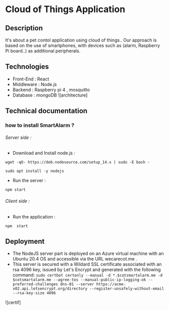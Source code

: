 # Cloud of Things Application
## Description
It's about a pet contol  application using cloud of things.. Our approach is based on the use of smartphones, with devices such as (alarm, Raspberry Pi board..) as additional peripherals.

## Technologies

- Front-End : React
- Middleware : Node.js
- Backend : Raspberry pi 4 , mosquitto
- Database : mongoDB
![architecture]
## Technical documentation 

### how to install SmartAlarm ?
######  Server side :
- Download and Install node.js :

`wget -qO- https://deb.nodesource.com/setup_14.x | sudo -E bash -`

`sudo apt install -y nodejs`

- Run the server :

`npm start` 

######  Client side :
- Run the application :

`npm  start `

## Deployment
- The NodeJS server part is deployed on an Azure virtual machine with an Ubuntu 20.4 OS and accessible via the URL wecarecot.me .
- This server is secured with a Wildard SSL certificate associated with an rsa 4096 key, issued by Let's Encrypt and generated with the following command:
`sudo certbot certonly --manual -d *.$cotsmartalarm.me -d $cotsmartalarm.me --agree-tos --manual-public-ip-logging-ok --preferred-challenges dns-01 --server https://acme-v02.api.letsencrypt.org/directory --register-unsafely-without-email --rsa-key-size 4096`

![certif]


